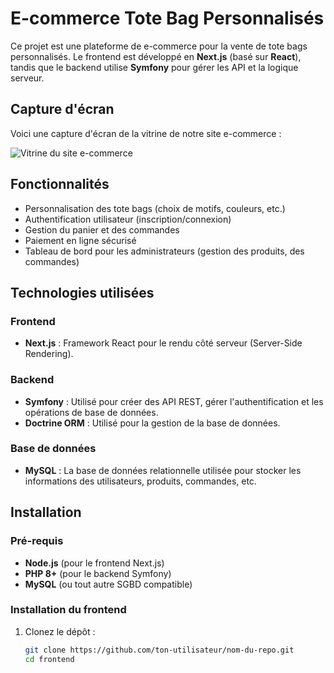 # E-commerce Tote Bag Personnalisés

Ce projet est une plateforme de e-commerce pour la vente de tote bags personnalisés. Le frontend est développé en **Next.js** (basé sur **React**), tandis que le backend utilise **Symfony** pour gérer les API et la logique serveur.

## Capture d'écran

Voici une capture d'écran de la vitrine de notre site e-commerce :

![Vitrine du site e-commerce](https://github.com/ton-utilisateur/nom-du-repo/raw/main/images/totebag.png)

## Fonctionnalités

- Personnalisation des tote bags (choix de motifs, couleurs, etc.)
- Authentification utilisateur (inscription/connexion)
- Gestion du panier et des commandes
- Paiement en ligne sécurisé
- Tableau de bord pour les administrateurs (gestion des produits, des commandes)

## Technologies utilisées

### Frontend

- **Next.js** : Framework React pour le rendu côté serveur (Server-Side Rendering).

### Backend

- **Symfony** : Utilisé pour créer des API REST, gérer l'authentification et les opérations de base de données.
- **Doctrine ORM** : Utilisé pour la gestion de la base de données.

### Base de données

- **MySQL** : La base de données relationnelle utilisée pour stocker les informations des utilisateurs, produits, commandes, etc.

## Installation

### Pré-requis

- **Node.js** (pour le frontend Next.js)
- **PHP 8+** (pour le backend Symfony)
- **MySQL** (ou tout autre SGBD compatible)

### Installation du frontend

1. Clonez le dépôt :
   ```bash
   git clone https://github.com/ton-utilisateur/nom-du-repo.git
   cd frontend
